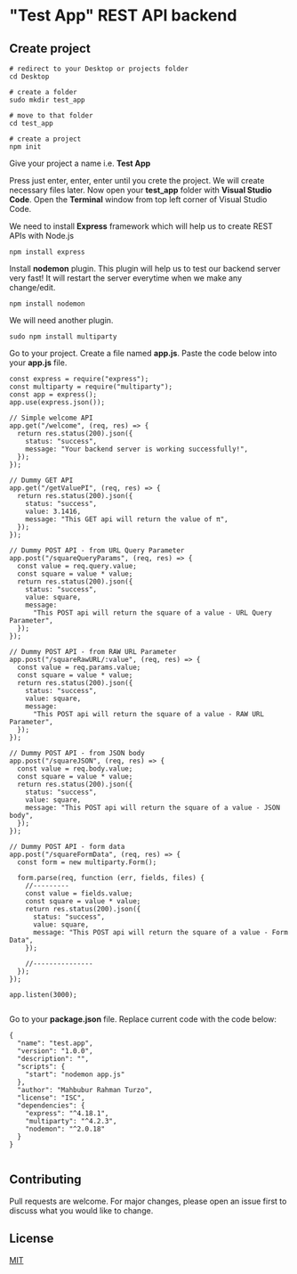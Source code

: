 # "**Test App**" REST API backend

## Create project

```
# redirect to your Desktop or projects folder
cd Desktop

# create a folder
sudo mkdir test_app

# move to that folder
cd test_app

# create a project
npm init
```

Give your project a name i.e. **Test App**

Press just enter, enter, enter until you crete the project. We will create necessary files later. Now open your **test_app** folder with **Visual Studio Code**. Open the **Terminal** window from top left corner of Visual Studio Code.

We need to install **Express** framework which will help us to create REST APIs with Node.js

```
npm install express
```

Install **nodemon** plugin. This plugin will help us to test our backend server very fast! It will restart the server everytime when we make any change/edit.

```
npm install nodemon
```

We will need another plugin.

```
sudo npm install multiparty
```

Go to your project. Create a file named **app.js**. Paste the code below into your **app.js** file.

```
const express = require("express");
const multiparty = require("multiparty");
const app = express();
app.use(express.json());

// Simple welcome API
app.get("/welcome", (req, res) => {
  return res.status(200).json({
    status: "success",
    message: "Your backend server is working successfully!",
  });
});

// Dummy GET API
app.get("/getValuePI", (req, res) => {
  return res.status(200).json({
    status: "success",
    value: 3.1416,
    message: "This GET api will return the value of π",
  });
});

// Dummy POST API - from URL Query Parameter
app.post("/squareQueryParams", (req, res) => {
  const value = req.query.value;
  const square = value * value;
  return res.status(200).json({
    status: "success",
    value: square,
    message:
      "This POST api will return the square of a value - URL Query Parameter",
  });
});

// Dummy POST API - from RAW URL Parameter
app.post("/squareRawURL/:value", (req, res) => {
  const value = req.params.value;
  const square = value * value;
  return res.status(200).json({
    status: "success",
    value: square,
    message:
      "This POST api will return the square of a value - RAW URL Parameter",
  });
});

// Dummy POST API - from JSON body
app.post("/squareJSON", (req, res) => {
  const value = req.body.value;
  const square = value * value;
  return res.status(200).json({
    status: "success",
    value: square,
    message: "This POST api will return the square of a value - JSON body",
  });
});

// Dummy POST API - form data
app.post("/squareFormData", (req, res) => {
  const form = new multiparty.Form();

  form.parse(req, function (err, fields, files) {
    //---------
    const value = fields.value;
    const square = value * value;
    return res.status(200).json({
      status: "success",
      value: square,
      message: "This POST api will return the square of a value - Form Data",
    });

    //---------------
  });
});

app.listen(3000);


```

Go to your **package.json** file. Replace current code with the code below:

```
{
  "name": "test.app",
  "version": "1.0.0",
  "description": "",
  "scripts": {
    "start": "nodemon app.js"
  },
  "author": "Mahbubur Rahman Turzo",
  "license": "ISC",
  "dependencies": {
    "express": "^4.18.1",
    "multiparty": "^4.2.3",
    "nodemon": "^2.0.18"
  }
}


```

## Contributing

Pull requests are welcome. For major changes, please open an issue first to discuss what you would like to change.

## License

[MIT](https://choosealicense.com/licenses/mit/)
